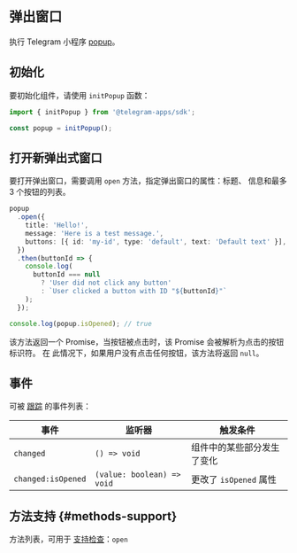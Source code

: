 # `弹出窗口`

执行 Telegram 小程序 [popup](../../../../platform/popup.md)。

## 初始化

要初始化组件，请使用 `initPopup` 函数：

```typescript
import { initPopup } from '@telegram-apps/sdk';

const popup = initPopup();  
```

## 打开新弹出式窗口

要打开弹出窗口，需要调用 `open` 方法，指定弹出窗口的属性：标题、
信息和最多 3 个按钮的列表。

```typescript
popup
  .open({
    title: 'Hello!',
    message: 'Here is a test message.',
    buttons: [{ id: 'my-id', type: 'default', text: 'Default text' }],
  })
  .then(buttonId => {
    console.log(
      buttonId === null 
        ? 'User did not click any button'
        : `User clicked a button with ID "${buttonId}"`
    );
  });

console.log(popup.isOpened); // true
```

该方法返回一个 Promise，当按钮被点击时，该 Promise 会被解析为点击的按钮标识符。 在
此情况下，如果用户没有点击任何按钮，该方法将返回 `null`。

## 事件

可被 [跟踪](#events) 的事件列表：

| 事件                 | 监听器                        | 触发条件              |
| ------------------ | -------------------------- | ----------------- |
| `changed`          | `() => void`               | 组件中的某些部分发生了变化     |
| `changed:isOpened` | `(value: boolean) => void` | 更改了 `isOpened` 属性 |

## 方法支持 {#methods-support}

方法列表，可用于 [支持检查](#methods-support)：`open`

